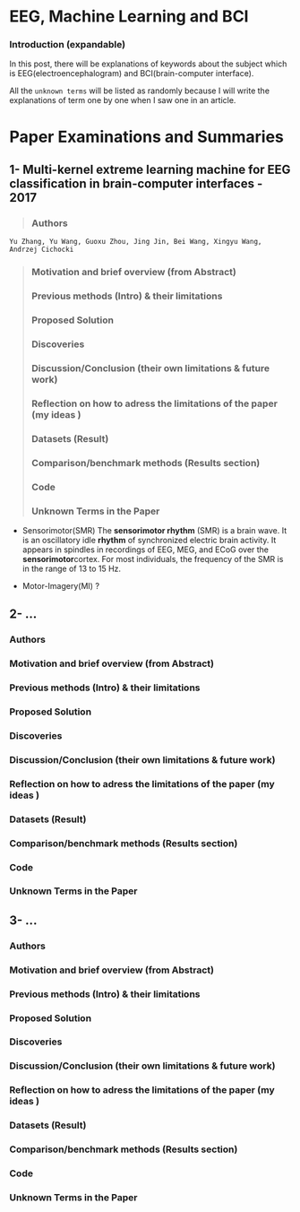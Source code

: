 # EEG, Machine Learning and BCI
### Introduction (expandable) 

In this post, there will be explanations of keywords about the subject which is EEG(electroencephalogram) and BCI(brain-computer interface).

All the `unknown terms` will be listed as randomly because I will write the explanations of term one by one when I saw one in an article.

# Paper Examinations and Summaries
##  1- Multi-kernel extreme learning machine for EEG classification in brain-computer interfaces - 2017
> ### Authors
`Yu Zhang, Yu Wang, Guoxu Zhou, Jing Jin, Bei Wang, Xingyu Wang, Andrzej Cichocki`
> ### Motivation and brief overview (from Abstract)
> ### Previous methods (Intro) & their limitations
> ### Proposed Solution
> ### Discoveries
> ### Discussion/Conclusion (their own limitations & future work)
> ### Reflection on how to adress the limitations of the paper (my ideas )
> ### Datasets (Result)
> ### Comparison/benchmark methods (Results section)
> ### Code
> ### Unknown Terms in the Paper
- Sensorimotor(SMR)
The **sensorimotor rhythm** (SMR) is a brain wave. It is an oscillatory idle **rhythm** of synchronized electric brain activity. It appears in spindles in recordings of EEG, MEG, and ECoG over the **sensorimotor**cortex. For most individuals, the frequency of the SMR is in the range of 13 to 15 Hz.

- Motor-Imagery(MI) ?

##  2- ...
### Authors
### Motivation and brief overview (from Abstract)
### Previous methods (Intro) & their limitations
### Proposed Solution
### Discoveries
### Discussion/Conclusion (their own limitations & future work)
### Reflection on how to adress the limitations of the paper (my ideas )
### Datasets (Result)
### Comparison/benchmark methods (Results section)
### Code
### Unknown Terms in the Paper

##  3- ...
### Authors
### Motivation and brief overview (from Abstract)
### Previous methods (Intro) & their limitations
### Proposed Solution
### Discoveries
### Discussion/Conclusion (their own limitations & future work)
### Reflection on how to adress the limitations of the paper (my ideas )
### Datasets (Result)
### Comparison/benchmark methods (Results section)
### Code
### Unknown Terms in the Paper
<!--stackedit_data:
eyJoaXN0b3J5IjpbLTE2NjE2MDA0NywtNzMyMzc3NTExLC0zMj
E3Mzk0MjBdfQ==
-->